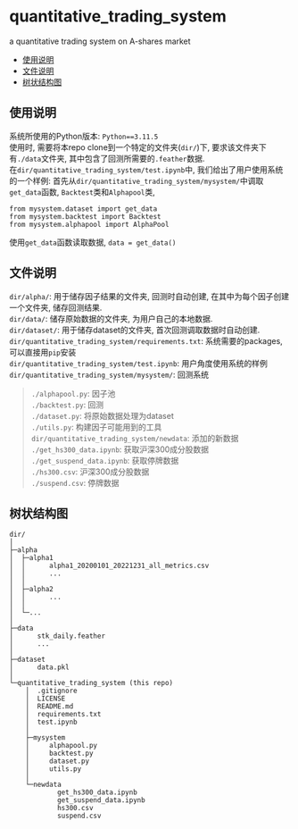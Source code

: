# quantitative_trading_system
a quantitative trading system on A-shares market  

- [使用说明](#使用说明)
- [文件说明](#文件说明)
- [树状结构图](#树状结构图)

## 使用说明
系统所使用的Python版本: `Python==3.11.5`  
使用时, 需要将本repo clone到一个特定的文件夹(`dir/`)下, 要求该文件夹下有`./data`文件夹, 其中包含了回测所需要的`.feather`数据.   
在`dir/quantitative_trading_system/test.ipynb`中, 我们给出了用户使用系统的一个样例: 
首先从`dir/quantitative_trading_system/mysystem/`中调取`get_data`函数, `Backtest`类和`Alphapool`类,
```
from mysystem.dataset import get_data
from mysystem.backtest import Backtest
from mysystem.alphapool import AlphaPool
```
使用`get_data`函数读取数据, `data = get_data()`

## 文件说明   
`dir/alpha/`: 用于储存因子结果的文件夹, 回测时自动创建, 在其中为每个因子创建一个文件夹, 储存回测结果.  
`dir/data/`: 储存原始数据的文件夹, 为用户自己的本地数据.  
`dir/dataset/`: 用于储存dataset的文件夹, 首次回测调取数据时自动创建.  
`dir/quantitative_trading_system/requirements.txt`: 系统需要的packages, 可以直接用`pip`安装  
`dir/quantitative_trading_system/test.ipynb`: 用户角度使用系统的样例  
`dir/quantitative_trading_system/mysystem/`: 回测系统  
>`./alphapool.py`: 因子池  
>`./backtest.py`: 回测  
>`./dataset.py`: 将原始数据处理为dataset  
>`./utils.py`: 构建因子可能用到的工具  
`dir/quantitative_trading_system/newdata`: 添加的新数据  
>`./get_hs300_data.ipynb`: 获取沪深300成分股数据  
>`./get_suspend_data.ipynb`: 获取停牌数据  
>`./hs300.csv`: 沪深300成分股数据  
>`./suspend.csv`: 停牌数据

## 树状结构图
```
dir/  
│  
├─alpha  
│  ├─alpha1  
│  │      alpha1_20200101_20221231_all_metrics.csv  
│  │      ...  
│  │      
│  ├─alpha2  
│  │      ...  
│  │  
│  └─...  
│           
├─data  
│      stk_daily.feather  
│      ...  
│       
├─dataset  
│      data.pkl  
│       
└─quantitative_trading_system (this repo)  
    │  .gitignore  
    │  LICENSE  
    │  README.md  
    │  requirements.txt  
    │  test.ipynb  
    │   
    ├─mysystem  
    │     alphapool.py  
    │     backtest.py  
    │     dataset.py  
    │     utils.py  
    │          
    └─newdata  
            get_hs300_data.ipynb  
            get_suspend_data.ipynb  
            hs300.csv  
            suspend.csv
```
